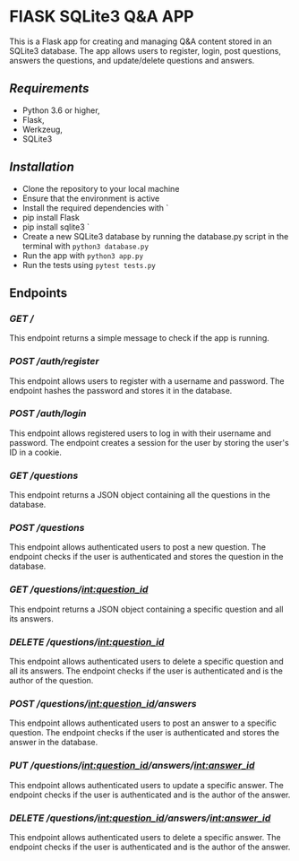 #  **FlASK SQLite3 Q&A APP**

This is a Flask app for creating and managing Q&A content stored in an SQLite3 database. The app allows users to register, login, post questions, answers the questions, and update/delete questions and answers.

## *Requirements*
- Python 3.6 or higher,
- Flask,
- Werkzeug,
- SQLite3


## *Installation*
- Clone the repository to your local machine
- Ensure that the environment is active
- Install the required dependencies with `
- pip install Flask
- pip install sqlite3
`
- Create a new SQLite3 database by running the database.py script in the terminal with `python3 database.py`
- Run the app with `python3 app.py`
- Run the tests using `pytest tests.py`


## Endpoints
### *GET /*
This endpoint returns a simple message to check if the app is running.

### *POST /auth/register*
This endpoint allows users to register with a username and password. The endpoint hashes the password and stores it in the database.

### *POST /auth/login*
This endpoint allows registered users to log in with their username and password. The endpoint creates a session for the user by storing the user's ID in a cookie.

### *GET /questions*
This endpoint returns a JSON object containing all the questions in the database.

### *POST /questions*
This endpoint allows authenticated users to post a new question. The endpoint checks if the user is authenticated and stores the question in the database.

### *GET /questions/<int:question_id>*
This endpoint returns a JSON object containing a specific question and all its answers.

### *DELETE /questions/<int:question_id>*
This endpoint allows authenticated users to delete a specific question and all its answers. The endpoint checks if the user is authenticated and is the author of the question.

### *POST /questions/<int:question_id>/answers*
This endpoint allows authenticated users to post an answer to a specific question. The endpoint checks if the user is authenticated and stores the answer in the database.

### *PUT /questions/<int:question_id>/answers/<int:answer_id>*
This endpoint allows authenticated users to update a specific answer. The endpoint checks if the user is authenticated and is the author of the answer.

### *DELETE /questions/<int:question_id>/answers/<int:answer_id>*
This endpoint allows authenticated users to delete a specific answer. The endpoint checks if the user is authenticated and is the author of the answer.








